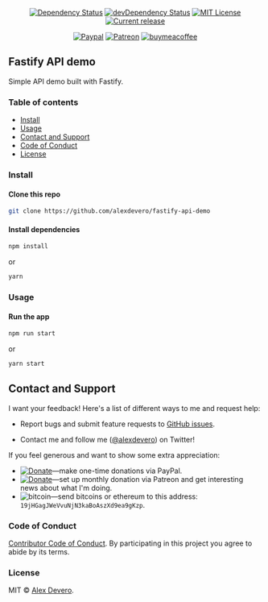 <p align="center">
  <a href="https://david-dm.org/alexdevero/fastify-api-demo"><img alt="Dependency Status" src="https://david-dm.org/alexdevero/fastify-api-demo.svg?style=flat"></a>
  <a href="https://david-dm.org/alexdevero/fastify-api-demo?type=dev"><img alt="devDependency Status" src="https://david-dm.org/alexdevero/fastify-api-demo/dev-status.svg?style=flat"></a>
  <a href="http://opensource.org/licenses/MIT"><img alt="MIT License" src="https://img.shields.io/npm/l/express.svg"></a>
  <a href="https://github.com/alexdevero/fastify-api-demo/releases"><img alt="Current release" src="https://img.shields.io/github/release/alexdevero/fastify-api-demo.svg"></a>
</p>

<p align="center">
  <a href="https://paypal.me/alexdevero" rel="nofollow"><img src="https://img.shields.io/badge/Paypal-Donate-%2300457C.svg?logo=paypal&style=flat" alt="Paypal" data-canonical-src="https://img.shields.io/badge/Paypal-Donate-%2300457C.svg?logo=buy-me-a-coffee&style=flat" style="max-width:100%;"></a>
  <a href="https://patreon.com/alexdevero" rel="nofollow"><img src="https://camo.githubusercontent.com/c1eeb70a15e52f44437076a15999bb53101157f0/68747470733a2f2f696d672e736869656c64732e696f2f62616467652f50617472656f6e2d537570706f7274212d2532334639363835342e7376673f6c6f676f3d70617472656f6e267374796c653d666c6174" alt="Patreon" data-canonical-src="https://img.shields.io/badge/Patreon-Support!-%23F96854.svg?logo=patreon&amp;style=flat" style="max-width:100%;"></a>
  <a href="https://buymeacoffee.com/alexdevero" rel="nofollow"><img src="https://img.shields.io/badge/Coffee-Donate-%23FF813F.svg?logo=buy-me-a-coffee&style=flat" alt="buymeacoffee" data-canonical-src="https://img.shields.io/badge/Coffee-Donate-%23FF813F.svg?logo=buy-me-a-coffee&style=flat" style="max-width:100%;"></a>
</p>

## Fastify API demo

Simple API demo built with Fastify.

### Table of contents

* [Install](#install)
* [Usage](#usage)
* [Contact and Support](#contact-and-support)
* [Code of Conduct](#code-of-conduct)
* [License](#license)

### Install

#### Clone this repo

```bash
git clone https://github.com/alexdevero/fastify-api-demo
```

#### Install dependencies

```bash
npm install
```

or

```bash
yarn
```

### Usage

#### Run the app

```bash
npm run start
```

or

```bash
yarn start
```

<!-- #### Build the app

```bash
npm run build
```

or

```bash
yarn build
``` -->

<!-- #### Test the app

```bash
npm run start
```

or

```bash
yarn start
``` -->

## Contact and Support

I want your feedback! Here's a list of different ways to me and request help:
* Report bugs and submit feature requests to [GitHub issues](https://github.com/alexdevero/fastify-api-demo/issues).
<!-- * For private communications email me at foo@mail.com. -->
* Contact me and follow me ([@alexdevero](https://twitter.com/alexdevero)) on Twitter!

If you feel generous and want to show some extra appreciation:

- [![Donate](https://img.shields.io/badge/Donate-Paypal-brightgreen.svg?colorB=259cd2)](https://www.paypal.com/cgi-bin/webscr?cmd=_s-xclick&hosted_button_id=YKLGUUB34ASEL)—make one-time donations via PayPal.
- [![Donate](https://img.shields.io/badge/Donate-Patreon-brightgreen.svg?colorB=f86213)](https://www.patreon.com/alexdevero)—set up monthly donation via Patreon and get interesting news about what I'm doing.
- <img alt="bitcoin" src="https://img.shields.io/badge/Donate-Bitcoin-brightgreen.svg?colorB=fab915">—send bitcoins or ethereum to this address: `19jHGagJWeVvuNjN3kaBoAszXd9ea9gKzp`.

### Code of Conduct

[Contributor Code of Conduct](code-of-conduct.md). By participating in this project you agree to abide by its terms.

### License

MIT © [Alex Devero](https://alexdevero.com).
